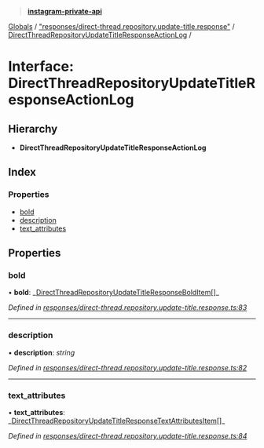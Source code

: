 > **[instagram-private-api](../README.md)**

[Globals](../README.md) / ["responses/direct-thread.repository.update-title.response"](../modules/_responses_direct_thread_repository_update_title_response_.md) / [DirectThreadRepositoryUpdateTitleResponseActionLog](_responses_direct_thread_repository_update_title_response_.directthreadrepositoryupdatetitleresponseactionlog.md) /

# Interface: DirectThreadRepositoryUpdateTitleResponseActionLog

## Hierarchy

- **DirectThreadRepositoryUpdateTitleResponseActionLog**

## Index

### Properties

- [bold](_responses_direct_thread_repository_update_title_response_.directthreadrepositoryupdatetitleresponseactionlog.md#bold)
- [description](_responses_direct_thread_repository_update_title_response_.directthreadrepositoryupdatetitleresponseactionlog.md#description)
- [text_attributes](_responses_direct_thread_repository_update_title_response_.directthreadrepositoryupdatetitleresponseactionlog.md#text_attributes)

## Properties

### bold

• **bold**: _[DirectThreadRepositoryUpdateTitleResponseBoldItem](\_responses_direct_thread_repository_update_title_response_.directthreadrepositoryupdatetitleresponsebolditem.md)[]\_

_Defined in [responses/direct-thread.repository.update-title.response.ts:83](https://github.com/realinstadude/instagram-private-api/blob/4ae8fec/src/responses/direct-thread.repository.update-title.response.ts#L83)_

---

### description

• **description**: _string_

_Defined in [responses/direct-thread.repository.update-title.response.ts:82](https://github.com/realinstadude/instagram-private-api/blob/4ae8fec/src/responses/direct-thread.repository.update-title.response.ts#L82)_

---

### text_attributes

• **text_attributes**: _[DirectThreadRepositoryUpdateTitleResponseTextAttributesItem](\_responses_direct_thread_repository_update_title_response_.directthreadrepositoryupdatetitleresponsetextattributesitem.md)[]\_

_Defined in [responses/direct-thread.repository.update-title.response.ts:84](https://github.com/realinstadude/instagram-private-api/blob/4ae8fec/src/responses/direct-thread.repository.update-title.response.ts#L84)_
